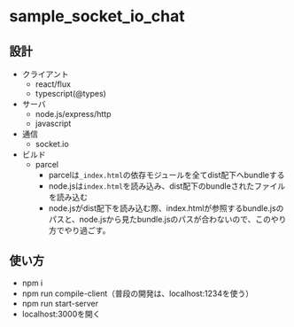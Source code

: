 # sample_socket_io_chat

## 設計
- クライアント
  - react/flux
  - typescript(@types)
- サーバ
  - node.js/express/http
  - javascript
- 通信
  - socket.io
- ビルド
  - parcel
    - parcelは`_index.html`の依存モジュールを全てdist配下へbundleする
    - node.jsは`index.html`を読み込み、dist配下のbundleされたファイルを読み込む
    - node.jsがdist配下を読み込む際、index.htmlが参照するbundle.jsのパスと、node.jsから見たbundle.jsのパスが合わないので、このやり方でやり過ごす。

## 使い方
- npm i
- npm run compile-client（普段の開発は、localhost:1234を使う）
- npm run start-server
- localhost:3000を開く
